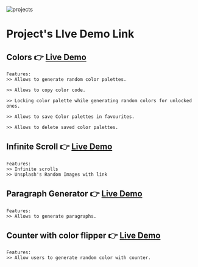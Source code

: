 ![projects](https://socialify.git.ci/ravikumarsingh9907/projects/image?description=1&font=Inter&language=1&name=1&owner=1&pattern=Brick%20Wall&theme=Dark)

# Project's LIve Demo Link

## Colors 👉 **[Live Demo](https://ravikumarsingh9907.github.io/projects/Colors/)**

```
Features:
>> Allows to generate random color palettes.

>> Allows to copy color code.

>> Locking color palette while generating random colors for unlocked ones.

>> Allows to save Color palettes in favourites.

>> Allows to delete saved color palettes.
```

## Infinite Scroll 👉 **[Live Demo](https://ravikumarsingh9907.github.io/projects/Infinite-scroll/)**

```
Features:
>> Infinite scrolls
>> Unsplash's Random Images with link
```

## Paragraph Generator 👉 **[Live Demo](https://ravikumarsingh9907.github.io/projects/Lorem-generator/)**

```
Features:
>> Allows to generate paragraphs.
```

## Counter with color flipper 👉 **[Live Demo](https://ravikumarsingh9907.github.io/projects/Counter-with-color-flipper/)**

```
Features:
>> Allow users to generate random color with counter.
```
